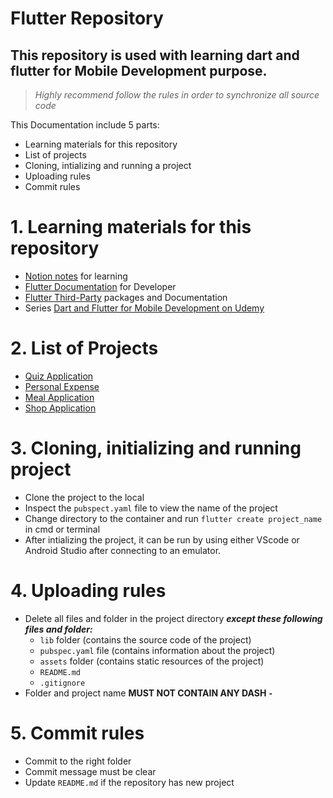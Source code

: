 # Flutter Repository
## This repository is used with learning dart and flutter for Mobile Development purpose. 
>*Highly recommend follow the rules in order to synchronize all source code*

This Documentation include 5 parts: 
  - Learning materials for this repository
  - List of projects
  - Cloning, intializing and running a project
  - Uploading rules
  - Commit rules

  
# 1. Learning materials for this repository
  - [Notion notes](https://www.notion.so/Flutter-6f2dbc7f48b8409b9e635d65cf4e20d5) for learning
  - [Flutter Documentation](https://flutter.dev/docs) for Developer
  - [Flutter Third-Party](https://pub.dev/) packages and Documentation
  - Series [Dart and Flutter for Mobile Development on Udemy](https://www.udemy.com/course/learn-flutter-dart-to-build-ios-android-apps/)
  
# 2. List of Projects
  - [Quiz Application](./quiz_application)
  - [Personal Expense](./personal_expense)
  - [Meal Application](./meals_application)
  - [Shop Application](./shop_application)
  
# 3. Cloning, initializing and running project
  - Clone the project to the local
  - Inspect the `pubspect.yaml` file to view the name of the project
  - Change directory to the container and run `flutter create project_name` in cmd or terminal
  - After intializing the project, it can be run by using either VScode or Android Studio after connecting to an emulator.
  
# 4. Uploading rules
  - Delete all files and folder in the project directory **_except these following files and folder:_**
    - `lib` folder (contains the source code of the project)
    - `pubspec.yaml` file (contains information about the project)
    - `assets` folder (contains static resources of the project)
    - `README.md` 
    - `.gitignore`
  - Folder and project name **MUST NOT CONTAIN ANY DASH ` - `**
    
# 5. Commit rules
  - Commit to the right folder
  - Commit message must be clear
  - Update `README.md` if the repository has new project
